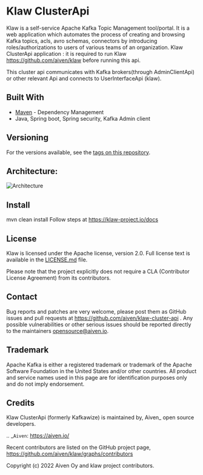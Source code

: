 # Klaw ClusterApi

Klaw is a self-service Apache Kafka Topic Management tool/portal. It is a web application which automates the process of creating and browsing Kafka topics, acls, avro schemas, connectors by introducing roles/authorizations to users of various teams of an organization.
Klaw ClusterApi application : it is required to run Klaw https://github.com/aiven/klaw before running this api.

This cluster api communicates with Kafka brokers(through AdminClientApi) or other relevant Api and connects to UserInterfaceApi (klaw).

## Built With

* [Maven](https://maven.apache.org/) - Dependency Management
* Java, Spring boot, Spring security, Kafka Admin client

## Versioning

For the versions available, see the [tags on this repository](https://github.com/aiven/klaw-cluster-api/tags).

## Architecture:

![Architecture](https://github.com/aiven/klaw/blob/main/arch.png)

## Install

mvn clean install
Follow steps at https://klaw-project.io/docs

## License

Klaw is licensed under the Apache license, version 2.0.  Full license text is
available in the [LICENSE.md](LICENSE.md) file.

Please note that the project explicitly does not require a CLA (Contributor
License Agreement) from its contributors.

## Contact

Bug reports and patches are very welcome, please post them as GitHub issues
and pull requests at https://github.com/aiven/klaw-cluster-api . Any possible
vulnerabilities or other serious issues should be reported directly to the
maintainers <opensource@aiven.io>.

## Trademark

Apache Kafka is either a registered trademark or trademark of the Apache Software Foundation in the United States and/or other countries.
All product and service names used in this page are for identification purposes only and do not imply endorsement.

## Credits

Klaw ClusterApi (formerly Kafkawize) is maintained by, Aiven_ open source developers.


.. _`Aiven`: https://aiven.io/

Recent contributors are listed on the GitHub project page,
https://github.com/aiven/klaw/graphs/contributors

Copyright (c) 2022 Aiven Oy and klaw project contributors.